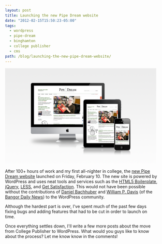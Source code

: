 ```yaml
---
layout: post
title: Launching the new Pipe Dream website
date: "2012-02-15T15:50:23-05:00"
tags:
  - wordpress
  - pipe-dream
  - binghamton
  - college publisher
  - cms
path: /blog/launching-the-new-pipe-dream-website/
---
```


![Pipe Dream displayed on multiple devices](./pipe-dream-responsive.png)

After 100+ hours of work and my first all-nighter in college, the [new Pipe Dream website](http://bupd.me/) launched on Friday, February 10. The new site is powered by WordPress and uses neat tools and services such as the [HTML5 Boilerplate](http://html5boilerplate.com/), [jQuery](http://jquery.com/), [LESS](http://lesscss.org/), and [Get Satisfaction](http://getsatisfaction.com/). This would not have been possible without the contributions of [Daniel Bachhuber](http://danielbachhuber.com/) and [William P. Davis](http://wpdavis.com) (of the [Bangor Daily News](http://dev.bangordailynews.com/)) to the WordPress community.

Although the hardest part is over, I've spent much of the past few days fixing bugs and adding features that had to be cut in order to launch on time.

Once everything settles down, I'll write a few more posts about the move from College Publisher to WordPress. What would you guys like to know about the process? Let me know know in the comments!
